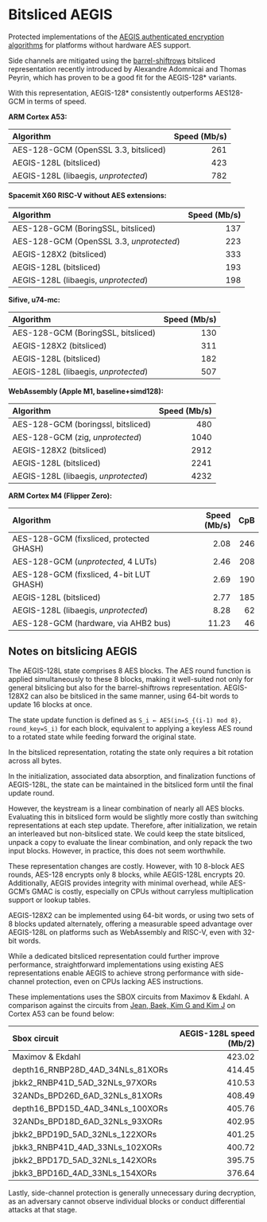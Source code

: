 # Bitsliced AEGIS

Protected implementations of the [AEGIS authenticated encryption algorithms](https://cfrg.github.io/draft-irtf-cfrg-aegis-aead/draft-irtf-cfrg-aegis-aead.html) for platforms without hardware AES support.

Side channels are mitigated using the [barrel-shiftrows](https://eprint.iacr.org/2020/1123.pdf) bitsliced representation recently introduced by Alexandre Adomnicai and Thomas Peyrin, which has proven to be a good fit for the AEGIS-128* variants.

With this representation, AEGIS-128* consistently outperforms AES128-GCM in terms of speed.

**ARM Cortex A53:**

| Algorithm                            | Speed (Mb/s) |
| :----------------------------------- | -----------: |
| AES-128-GCM (OpenSSL 3.3, bitsliced) |          261 |
| AEGIS-128L (bitsliced)               |          423 |
| AEGIS-128L (libaegis, _unprotected_) |          782 |

**Spacemit X60 RISC-V without AES extensions:**

| Algorithm                                | Speed (Mb/s) |
| :--------------------------------------- | -----------: |
| AES-128-GCM (BoringSSL, bitsliced)       |          137 |
| AES-128-GCM (OpenSSL 3.3, _unprotected_) |          223 |
| AEGIS-128X2 (bitsliced)                  |          333 |
| AEGIS-128L (bitsliced)                   |          193 |
| AEGIS-128L (libaegis, _unprotected_)     |          198 |

**Sifive, u74-mc:**

| Algorithm                            | Speed (Mb/s) |
| :----------------------------------- | -----------: |
| AES-128-GCM (BoringSSL, bitsliced)   |          130 |
| AEGIS-128X2 (bitsliced)              |          311 |
| AEGIS-128L (bitsliced)               |          182 |
| AEGIS-128L (libaegis, _unprotected_) |          507 |

**WebAssembly (Apple M1, baseline+simd128):**

| Algorithm                            | Speed (Mb/s) |
| :----------------------------------- | -----------: |
| AES-128-GCM (boringssl, bitsliced)   |          480 |
| AES-128-GCM (zig, _unprotected_)     |         1040 |
| AEGIS-128X2 (bitsliced)              |         2912 |
| AEGIS-128L (bitsliced)               |         2241 |
| AEGIS-128L (libaegis, _unprotected_) |         4232 |

**ARM Cortex M4 (Flipper Zero):**

| Algorithm                                | Speed (Mb/s) |  CpB |
| :--------------------------------------- | -----------: | ---: |
| AES-128-GCM (fixsliced, protected GHASH) |         2.08 |  246 |
| AES-128-GCM (_unprotected_, 4 LUTs)      |         2.46 |  208 |
| AES-128-GCM (fixsliced, 4-bit LUT GHASH) |         2.69 |  190 |
| AEGIS-128L (bitsliced)                   |         2.77 |  185 |
| AEGIS-128L (libaegis, _unprotected_)     |         8.28 |   62 |
| AES-128-GCM (hardware, via AHB2 bus)     |        11.23 |   46 |

## Notes on bitslicing AEGIS

The AEGIS-128L state comprises 8 AES blocks. The AES round function is applied simultaneously to these 8 blocks, making it well-suited not only for general bitslicing but also for the barrel-shiftrows representation. AEGIS-128X2 can also be bitsliced in the same manner, using 64-bit words to update 16 blocks at once.

The state update function is defined as `S_i ← AES(in=S_{(i-1) mod 8}, round_key=S_i)` for each block, equivalent to applying a keyless AES round to a rotated state while feeding forward the original state.

In the bitsliced representation, rotating the state only requires a bit rotation across all bytes.

In the initialization, associated data absorption, and finalization functions of AEGIS-128L, the state can be maintained in the bitsliced form until the final update round.

However, the keystream is a linear combination of nearly all AES blocks. Evaluating this in bitsliced form would be slightly more costly than switching representations at each step update. Therefore, after initialization, we retain an interleaved but non-bitsliced state. We could keep the state bitsliced, unpack a copy to evaluate the linear combination, and only repack the two input blocks. However, in practice, this does not seem worthwhile.

These representation changes are costly. However, with 10 8-block AES rounds, AES-128 encrypts only 8 blocks, while AEGIS-128L encrypts 20. Additionally, AEGIS provides integrity with minimal overhead, while AES-GCM’s GMAC is costly, especially on CPUs without carryless multiplication support or lookup tables.

AEGIS-128X2 can be implemented using 64-bit words, or using two sets of 8 blocks updated alternately, offering a measurable speed advantage over AEGIS-128L on platforms such as WebAssembly and RISC-V, even with 32-bit words.

While a dedicated bitsliced representation could further improve performance, straightforward implementations using existing AES representations enable AEGIS to achieve strong performance with side-channel protection, even on CPUs lacking AES instructions.

These implementations uses the SBOX circuits from Maximov & Ekdahl. A comparison against the circuits from [Jean, Baek, Kim G and Kim J](https://eprint.iacr.org/2024/1996.pdf) on Cortex A53 can be found below:

| Sbox circuit                     | AEGIS-128L speed (Mb/2) |
| :------------------------------- | ----------------------: |
| Maximov & Ekdahl                 |                  423.02 |
| depth16_RNBP28D_4AD_34NLs_81XORs |                  414.45 |
| jbkk2_RNBP41D_5AD_32NLs_97XORs   |                  410.53 |
| 32ANDs_BPD26D_6AD_32NLs_81XORs   |                  408.49 |
| depth16_BPD15D_4AD_34NLs_100XORs |                  405.76 |
| 32ANDs_BPD18D_6AD_32NLs_93XORs   |                  402.95 |
| jbkk2_BPD19D_5AD_32NLs_122XORs   |                  401.25 |
| jbkk3_RNBP41D_4AD_33NLs_102XORs  |                  400.72 |
| jbkk2_BPD17D_5AD_32NLs_142XORs   |                  395.75 |
| jbkk3_BPD16D_4AD_33NLs_154XORs   |                  376.64 |

Lastly, side-channel protection is generally unnecessary during decryption, as an adversary cannot observe individual blocks or conduct differential attacks at that stage.


